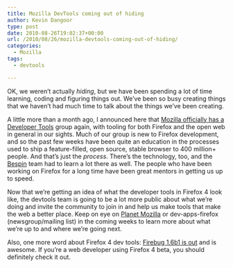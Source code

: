```yaml
---
title: Mozilla DevTools coming out of hiding
author: Kevin Dangoor
type: post
date: 2010-08-26T19:02:37+00:00
url: /2010/08/26/mozilla-devtools-coming-out-of-hiding/
categories:
  - Mozilla
tags:
  - devtools

---
```

OK, we weren&#8217;t actually _hiding_, but we have been spending a lot of time learning, coding and figuring things out. We&#8217;ve been so busy creating things that we haven&#8217;t had much time to talk about the things we&#8217;ve been creating.

A little more than a month ago, I announced here that [Mozilla officially has a Developer Tools][1] group again, with tooling for both Firefox and the open web in general in our sights. Much of our group is new to Firefox development, and so the past few weeks have been quite an education in the processes used to ship a feature-filled, open source, stable browser to 400 million+ people. And that&#8217;s just the _process_. There&#8217;s the technology, too, and the [Bespin][2] team had to learn a lot there as well. The people who have been working on Firefox for a long time have been great mentors in getting us up to speed.

Now that we&#8217;re getting an idea of what the developer tools in Firefox 4 look like, the devtools team is going to be a lot more public about what we&#8217;re doing and invite the community to join in and help us make tools that make the web a better place. Keep on eye on [Planet Mozilla][3] or dev-apps-firefox (newsgroup/mailing list) in the coming weeks to learn more about what we&#8217;re up to and where we&#8217;re going next.

Also, one more word about Firefox 4 dev tools: [Firebug 1.6b1 is out][4] and is awesome. If you&#8217;re a web developer using Firefox 4 beta, you should definitely check it out.

 [1]: 2010/07/21/a-renewed-developer-tools-focus-at-mozilla/
 [2]: http://mozillalabs.com/bespin/
 [3]: http://planet.mozilla.org/
 [4]: http://blog.getfirebug.com/2010/08/24/firebug-1-6b1/